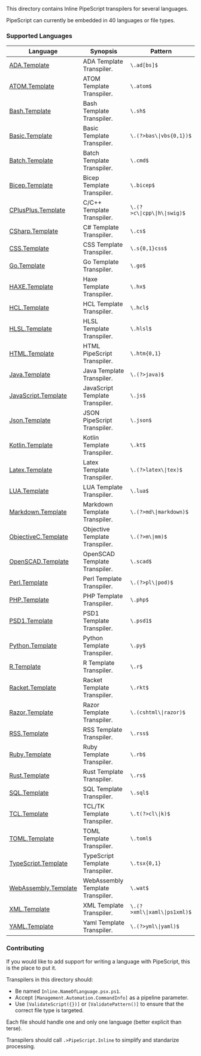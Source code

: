 This directory contains Inline PipeScript transpilers for several languages.

PipeScript can currently be embedded in 40 languages or file types.

### Supported Languages


|Language                                            |Synopsis                        |Pattern                         |
|----------------------------------------------------|--------------------------------|--------------------------------|
|[ADA.Template](ADA.Template.psx.ps1)                |ADA Template Transpiler.        |```\.ad[bs]$```                 |
|[ATOM.Template](ATOM.Template.psx.ps1)              |ATOM Template Transpiler.       |```\.atom$```                   |
|[Bash.Template](Bash.Template.psx.ps1)              |Bash Template Transpiler.       |```\.sh$```                     |
|[Basic.Template](Basic.Template.psx.ps1)            |Basic Template Transpiler.      |```\.(?>bas\\|vbs{0,1})$```     |
|[Batch.Template](Batch.Template.psx.ps1)            |Batch Template Transpiler.      |```\.cmd$```                    |
|[Bicep.Template](Bicep.Template.psx.ps1)            |Bicep Template Transpiler.      |```\.bicep$```                  |
|[CPlusPlus.Template](CPlusPlus.Template.psx.ps1)    |C/C++ Template Transpiler.      |```\.(?>c\\|cpp\\|h\\|swig)$``` |
|[CSharp.Template](CSharp.Template.psx.ps1)          |C# Template Transpiler.         |```\.cs$```                     |
|[CSS.Template](CSS.Template.psx.ps1)                |CSS Template Transpiler.        |```\.s{0,1}css$```              |
|[Go.Template](Go.Template.psx.ps1)                  |Go Template Transpiler.         |```\.go$```                     |
|[HAXE.Template](HAXE.Template.psx.ps1)              |Haxe Template Transpiler.       |```\.hx$```                     |
|[HCL.Template](HCL.Template.psx.ps1)                |HCL Template Transpiler.        |```\.hcl$```                    |
|[HLSL.Template](HLSL.Template.psx.ps1)              |HLSL Template Transpiler.       |```\.hlsl$```                   |
|[HTML.Template](HTML.Template.psx.ps1)              |HTML PipeScript Transpiler.     |```\.htm{0,1}```                |
|[Java.Template](Java.Template.psx.ps1)              |Java Template Transpiler.       |```\.(?>java)$```               |
|[JavaScript.Template](JavaScript.Template.psx.ps1)  |JavaScript Template Transpiler. |```\.js$```                     |
|[Json.Template](Json.Template.psx.ps1)              |JSON PipeScript Transpiler.     |```\.json$```                   |
|[Kotlin.Template](Kotlin.Template.psx.ps1)          |Kotlin Template Transpiler.     |```\.kt$```                     |
|[Latex.Template](Latex.Template.psx.ps1)            |Latex Template Transpiler.      |```\.(?>latex\\|tex)$```        |
|[LUA.Template](LUA.Template.psx.ps1)                |LUA Template Transpiler.        |```\.lua$```                    |
|[Markdown.Template](Markdown.Template.psx.ps1)      |Markdown Template Transpiler.   |```\.(?>md\\|markdown)$```      |
|[ObjectiveC.Template](ObjectiveC.Template.psx.ps1)  |Objective Template Transpiler.  |```\.(?>m\\|mm)$```             |
|[OpenSCAD.Template](OpenSCAD.Template.psx.ps1)      |OpenSCAD Template Transpiler.   |```\.scad$```                   |
|[Perl.Template](Perl.Template.psx.ps1)              |Perl Template Transpiler.       |```\.(?>pl\\|pod)$```           |
|[PHP.Template](PHP.Template.psx.ps1)                |PHP Template Transpiler.        |```\.php$```                    |
|[PSD1.Template](PSD1.Template.psx.ps1)              |PSD1 Template Transpiler.       |```\.psd1$```                   |
|[Python.Template](Python.Template.psx.ps1)          |Python Template Transpiler.     |```\.py$```                     |
|[R.Template](R.Template.psx.ps1)                    |R Template Transpiler.          |```\.r$```                      |
|[Racket.Template](Racket.Template.psx.ps1)          |Racket Template Transpiler.     |```\.rkt$```                    |
|[Razor.Template](Razor.Template.psx.ps1)            |Razor Template Transpiler.      |```\.(cshtml\\|razor)$```       |
|[RSS.Template](RSS.Template.psx.ps1)                |RSS Template Transpiler.        |```\.rss$```                    |
|[Ruby.Template](Ruby.Template.psx.ps1)              |Ruby Template Transpiler.       |```\.rb$```                     |
|[Rust.Template](Rust.Template.psx.ps1)              |Rust Template Transpiler.       |```\.rs$```                     |
|[SQL.Template](SQL.Template.psx.ps1)                |SQL Template Transpiler.        |```\.sql$```                    |
|[TCL.Template](TCL.Template.psx.ps1)                |TCL/TK Template Transpiler.     |```\.t(?>cl\\|k)$```            |
|[TOML.Template](TOML.Template.psx.ps1)              |TOML Template Transpiler.       |```\.toml$```                   |
|[TypeScript.Template](TypeScript.Template.psx.ps1)  |TypeScript Template Transpiler. |```\.tsx{0,1}```                |
|[WebAssembly.Template](WebAssembly.Template.psx.ps1)|WebAssembly Template Transpiler.|```\.wat$```                    |
|[XML.Template](XML.Template.psx.ps1)                |XML Template Transpiler.        |```\.(?>xml\\|xaml\\|ps1xml)$```|
|[YAML.Template](YAML.Template.psx.ps1)              |Yaml Template Transpiler.       |```\.(?>yml\\|yaml)$```         |



### Contributing

If you would like to add support for writing a language with PipeScript, this is the place to put it.

Transpilers in this directory should:
* Be named ```Inline.NameOfLanguage.psx.ps1```.
* Accept ```[Management.Automation.CommandInfo]``` as a pipeline parameter.
* Use ```[ValidateScript({})]``` or ```[ValidatePattern()]``` to ensure that the correct file type is targeted.

Each file should handle one and only one language (better explicit than terse).

Transpilers should call ```.>PipeScript.Inline``` to simplify and standarize processing.




